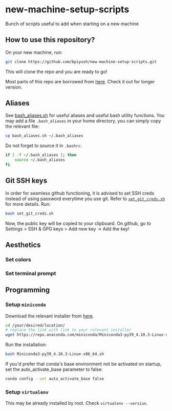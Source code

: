 # new-machine-setup-scripts
Bunch of scripts useful to add when starting on a new machine


## How to use this repository?

On your new machine, run:
```bash
git clone https://github.com/bpiyush/new-machine-setup-scripts.git
```
This will clone the repo and you are ready to go!

Most parts of this repo are borrowed from [here](https://bpiyush.github.io/ml-engg-docs/new_machine.html). Check it out for longer version.

## Aliases

See [bash_aliases.sh](bash_aliases.sh) for useful aliases and useful bash utility functions. You may add a file `.bash_aliases` in your home directory, you can simply copy the relevant file:

```bash
cp bash_aliases.sh ~/.bash_aliases
```

Do not forget to source it in `.bashrc`:
```bash
if [ -f ~/.bash_aliases ]; then 
    source ~/.bash_aliases
fi
```

## Git SSH keys

In order for seamless github functioning, it is advised to set SSH creds instead of using password everytime you use git. Refer to [`set_git_creds.sh`](set_git_creds.sh) for more details. Run:
```bash
bash set_git_creds.sh
```
Now, the public key will be copied to your clipboard. On github, go to Settings > SSH & GPG keys > Add new key -> Add the key!

## Aesthetics

### Set colors

### Set terminal prompt

## Programming

### Setup `miniconda`
Download the relevant installer from [here](https://docs.conda.io/en/latest/miniconda.html#linux-installers).
```bash
cd /your/desired/location/
# replace the link with link to your relevant installer
wget https://repo.anaconda.com/miniconda/Miniconda3-py39_4.10.3-Linux-x86_64.sh
```

Run the installation:
```bash
bash Miniconda3-py39_4.10.3-Linux-x86_64.sh
```

If you'd prefer that conda's base environment not be activated on startup,
set the auto_activate_base parameter to false:
```bash
conda config --set auto_activate_base false
```

### Setup `virtualenv`

This may be already installed by root. Check `virtualenv --version`.